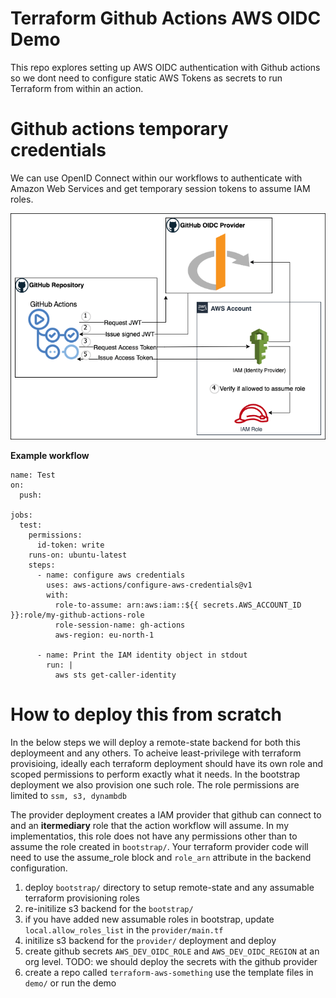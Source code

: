 # Terraform Github Actions AWS OIDC Demo

This repo explores setting up AWS OIDC authentication with Github actions so we dont need to configure static AWS Tokens as secrets to run Terraform from within an action.

# Github actions temporary credentials

We can use OpenID Connect within our workflows to authenticate with Amazon Web Services and get temporary session tokens to assume IAM roles.

![Alt Text](./assets/oidc.png)

**Example workflow**

```
name: Test
on:
  push:

jobs:
  test:
    permissions:
      id-token: write
    runs-on: ubuntu-latest
    steps:
      - name: configure aws credentials
        uses: aws-actions/configure-aws-credentials@v1
        with:
          role-to-assume: arn:aws:iam::${{ secrets.AWS_ACCOUNT_ID }}:role/my-github-actions-role
          role-session-name: gh-actions
          aws-region: eu-north-1

      - name: Print the IAM identity object in stdout
        run: |
          aws sts get-caller-identity
```

# How to deploy this from scratch

In the below steps we will deploy a remote-state backend for both this deploymeent and any others. To acheive least-privilege with terraform provisioing, ideally each terraform deployment should have its own role and scoped permissions to perform exactly what it needs. In the bootstrap deployment we also provision one such role. The role permissions are limited to `ssm, s3, dynambdb`

The provider deployment creates a IAM provider that github can connect to and an **itermediary** role that the action workflow will assume. In my implementatios, this role does not have any permissions other than to assume the role created in `bootstrap/`. Your terraform provider code will need to use the assume_role block and `role_arn` attribute in the backend configuration.

1. deploy `bootstrap/` directory to setup remote-state and any assumable terraform provisioning roles
2. re-initilize s3 backend for the `bootstrap/`
3. if you have added new assumable roles in bootstrap, update `local.allow_roles_list` in the `provider/main.tf`
4. initilize s3 backend for the `provider/` deployment and deploy
5. create github secrets `AWS_DEV_OIDC_ROLE` and `AWS_DEV_OIDC_REGION` at an org level. TODO: we should deploy the secrets with the github provider
6. create a repo called `terraform-aws-something` use the template files in `demo/` or run the demo
